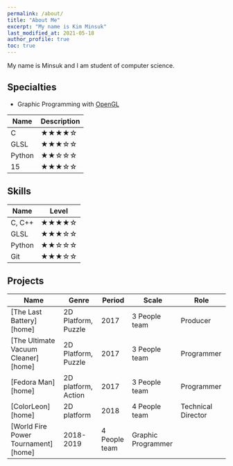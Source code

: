```yaml
---
permalink: /about/
title: "About Me"
excerpt: "My name is Kim Minsuk"
last_modified_at: 2021-05-18
author_profile: true
toc: true
---
```

My name is Minsuk and I am student of computer science.

## Specialties
- Graphic Programming with [OpenGL](https://www.opengl.org/)

| Name                                        | Description                                           |
| ------------------------------------------- | ----------------------------------------------------- |
| C | ★★★★☆ |
| GLSL | ★★★☆☆ |
| Python | ★★☆☆☆ |
| 15 | ★★★☆☆ |

## Skills
| Name                                        | Level                                                 |
| ------------------------------------------- | ----------------------------------------------------- |
| C, C++ | ★★★★☆ |
| GLSL | ★★★☆☆ |
| Python | ★★☆☆☆ |
| Git | ★★★☆☆ |

## Projects
| Name                       | Genre                 | Period            | Scale        | Role           |
| -------------------------- | --------------------- | ----------------- | ------------ | -------------- |
| [The Last Battery][home] | 2D Platform, Puzzle | 2017 | 3 People team | Producer
| [The Ultimate Vacuum Cleaner][home] | 2D Platform, Puzzle | 2017 | 3 People team | Programmer
| [Fedora Man][home] | 2D platform, Action | 2017 | 3 People team | Programmer
| [ColorLeon][home] | 2D platform | 2018 | 4 People team | Technical Director
| [World Fire Power Tournament][home] | 2018-2019 | 4 People team | Graphic Programmer
